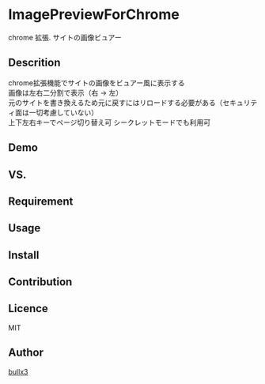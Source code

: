 # ImagePreviewForChrome
chrome 拡張. サイトの画像ビュアー

## Descrition

chrome拡張機能でサイトの画像をビュアー風に表示する  
画像は左右二分割で表示（右 -> 左）  
元のサイトを書き換えるため元に戻すにはリロードする必要がある（セキュリティ面は一切考慮していない）  
上下左右キーでページ切り替え可
シークレットモードでも利用可

## Demo

## VS.

## Requirement

## Usage

## Install

## Contribution

## Licence

MIT

## Author

[bullx3](https://github.com/bullx3)